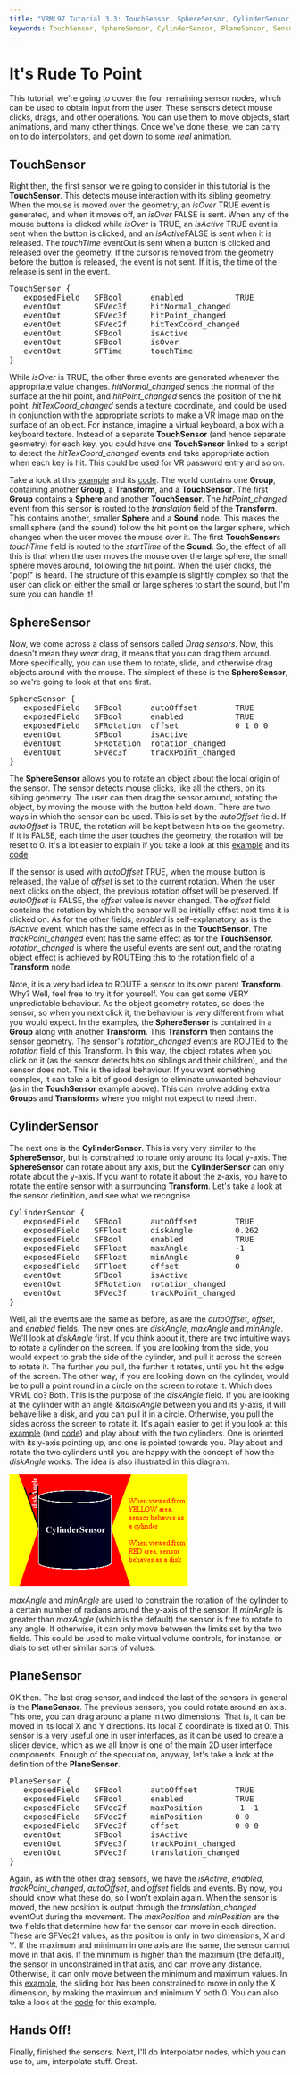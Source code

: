 ```yaml
---
title: "VRML97 Tutorial 3.3: TouchSensor, SphereSensor, CylinderSensor, PlaneSensor"
keywords: TouchSensor, SphereSensor, CylinderSensor, PlaneSensor, Sensors, animation,
---
```


# It's Rude To Point

This tutorial, we're going to cover the four remaining sensor nodes, which can be used to obtain input from
the user. These sensors detect mouse clicks, drags, and other operations. You can use them to move objects,
start animations, and many other things. Once we've done these, we can carry on to do interpolators, and get
down to some <EM>real</EM> animation.

## TouchSensor

Right then, the first sensor we're going to consider in this tutorial is the <STRONG>TouchSensor</STRONG>. This detects mouse interaction
with its sibling geometry. When the mouse is moved over the geometry, an <EM>isOver</EM> TRUE event is generated, and when it moves off,
an <EM>isOver</EM> FALSE is sent. When any of the mouse buttons is clicked while <EM>isOver</EM> is TRUE, an <EM>isActive</EM> TRUE event is 
sent when the button is clicked, and an <EM>isActive</EM>FALSE is sent when it is released. The <EM>touchTime</EM> eventOut is sent when a
button is clicked and released over the geometry. If the cursor is removed from the geometry before the button is released, the event is not sent. If it is, the time 
of the release is sent in the event.
<PRE>
TouchSensor {
   exposedField   SFBool      enabled           TRUE
   eventOut       SFVec3f     hitNormal_changed
   eventOut       SFVec3f     hitPoint_changed
   eventOut       SFVec2f     hitTexCoord_changed
   eventOut       SFBool      isActive
   eventOut       SFBool      isOver
   eventOut       SFTime      touchTime
}
</PRE>
While <EM>isOver</EM> is TRUE, the other three events are generated whenever the appropriate value changes. <EM>hitNormal_changed</EM> sends the normal 
of the surface at the hit point, and <EM>hitPoint_changed</EM> sends the position of the hit point. <EM>hitTexCoord_changed</EM> sends a texture coordinate, and
could be used in conjunction with the appropriate scripts to make a VR image map on the surface of an object. For instance, imagine a virtual keyboard, a box 
with a keyboard texture. Instead of a separate <STRONG>TouchSensor</STRONG> (and hence separate geometry) for each key, you could have one <STRONG>TouchSensor</STRONG> linked to a 
script to detect the <EM>hitTexCoord_changed</EM> events and take appropriate action when each key is hit. This could be used for VR password entry and so on.

Take a look at this <A HREF="../worlds/tut33a.wrl" TARGET=_new>example</A> and its <A HREF="../source/tut33a.html">code</A>. The world contains one <STRONG>Group</STRONG>, containing another <STRONG>Group</STRONG>, a <STRONG>Transform</STRONG>, and a <STRONG>TouchSensor</STRONG>. The
first <STRONG>Group</STRONG> contains a <STRONG>Sphere</STRONG> and another <STRONG>TouchSensor</STRONG>. The <EM>hitPoint_changed</EM> event from this sensor is routed to the <EM>translation</EM> field of the 
<STRONG>Transform</STRONG>. This contains another, smaller <STRONG>Sphere</STRONG> and a <STRONG>Sound</STRONG> node. This makes the small sphere (and the sound) follow the hit point on the larger sphere, which 
changes when the user moves the mouse over it. The first <STRONG>TouchSensor</STRONG>s <EM>touchTime</EM> field is routed to the <EM>startTime</EM> of the <STRONG>Sound</STRONG>. So, the effect of all this is that 
when the user moves the mouse over the large sphere, the small sphere moves around, following the hit point. When the user clicks, the "pop!" is heard. The structure of this example is slightly complex
so that the user can click on either the small or large spheres to start the sound, but I'm sure you can handle it!

## SphereSensor

Now, we come across a class of sensors called <EM>Drag sensors</EM>. Now, this doesn't mean they <EM>wear</EM> drag, it means that you can drag them around. More specifically, you can use them to rotate, slide, and
otherwise drag objects around with the mouse. The simplest of these is the <STRONG>SphereSensor</STRONG>, so we're going to look at that one first.

<PRE>
SphereSensor {
   exposedField   SFBool      autoOffset        TRUE
   exposedField   SFBool      enabled           TRUE
   exposedField   SFRotation  offset            0 1 0 0
   eventOut       SFBool      isActive
   eventOut       SFRotation  rotation_changed
   eventOut       SFVec3f     trackPoint_changed
}
</PRE>

The <STRONG>SphereSensor</STRONG> allows you to rotate an object about the local origin of the sensor. The sensor detects mouse 
clicks, like all the others, on its sibling geometry. The user can then drag the sensor around, rotating the object, 
by moving the mouse with the button held down. There are two ways in which the sensor can be used. This is set by the 
<EM>autoOffset</EM> field. If <EM>autoOffset</EM> is TRUE, the rotation will be kept between hits on the geometry. If it is FALSE, 
each time the user touches the geometry, the rotation will be reset to 0. It's a lot easier to explain if you take a look at 
this <A HREF="../worlds/tut33b.wrl" TARGET=_new>example</A> and its <A HREF="../source/tut33b.html">code</A>.


If the sensor is used with <EM>autoOffset</EM> TRUE, when the mouse button is released, the value of <EM>offset</EM> is set to the 
current rotation. When the user next clicks on the object, the previous rotation offset will be preserved. If <EM>autoOffset</EM> 
is FALSE, the <EM>offset</EM> value is never changed. The <EM>offset</EM> field contains the rotation by which the sensor will be 
initially offset next time it is clicked on. As for the other fields, <EM>enabled</EM> is self-explanatory, as is the <EM>isActive</EM> 
event, which has the same effect as in the <STRONG>TouchSensor</STRONG>. The <EM>trackPoint_changed</EM> event has the same effect as for the 
<STRONG>TouchSensor</STRONG>. <EM>rotation_changed</EM> is where the useful events are sent out, and the rotating object effect is achieved by 
ROUTEing this to the rotation field of a <STRONG>Transform</STRONG> node.


Note, it is a very bad idea to ROUTE a sensor to its own parent <STRONG>Transform</STRONG>. Why? Well, feel free to try it for yourself. 
You can get some VERY unpredictable behaviour. As the object geometry rotates, so does the sensor, so when you next click it, 
the behaviour is very different from what you would expect. In the examples, the <STRONG>SphereSensor</STRONG> is contained in a <STRONG>Group</STRONG> 
along with another <STRONG>Transform</STRONG>. This <STRONG>Transform</STRONG> then contains the sensor geometry. The sensor's <EM>rotation_changed</EM> 
events are ROUTEd to the <EM>rotation</EM> field of this Transform. In this way, the object rotates when you click on it (as the sensor 
detects hits on siblings and their children), and the sensor does not. This is the ideal behaviour. If you want something complex, it 
can take a bit of good design to eliminate unwanted behaviour (as in the <STRONG>TouchSensor</STRONG> example above). This can involve adding 
extra <STRONG>Group</STRONG>s and <STRONG>Transform</STRONG>s where you might not expect to need them.

## CylinderSensor

The next one is the <STRONG>CylinderSensor</STRONG>. This is very very similar to the <STRONG>SphereSensor</STRONG>, but is constrained to rotate only around its local y-axis. The <STRONG>SphereSensor</STRONG> can rotate about any axis, but the <STRONG>CylinderSensor</STRONG> can only rotate about the y-axis. If you want to rotate it about the z-axis, you have to rotate the entire sensor with a surrounding <STRONG>Transform</STRONG>. Let's take a look at the sensor definition, and see what we recognise.

<PRE>
CylinderSensor {
   exposedField   SFBool      autoOffset        TRUE
   exposedField   SFFloat     diskAngle         0.262
   exposedField   SFBool      enabled           TRUE
   exposedField   SFFloat     maxAngle          -1
   exposedField   SFFloat     minAngle          0
   exposedField   SFFloat     offset            0
   eventOut       SFBool      isActive
   eventOut       SFRotation  rotation_changed
   eventOut       SFVec3f     trackPoint_changed
}
</PRE>

Well, all the events are the same as before, as are the <EM>autoOffset</EM>, <EM>offset</EM>, and <EM>enabled</EM> fields. 
The new ones are <EM>diskAngle</EM>, <EM>maxAngle</EM> and <EM>minAngle</EM>. We'll look at <EM>diskAngle</EM> first. If you 
think about it, there are two intuitive ways to rotate a cylinder on the screen. If you are looking from the side, 
you would expect to grab the side of the cylinder, and pull it across the screen to rotate it. The further you pull, the further it rotates, 
until you hit the edge of the screen. The other way, if you are looking down on the cylinder, would be to
pull a point round in a circle on the screen to rotate it. Which does VRML do? Both. This is the purpose of the 
<EM>diskAngle</EM> field. If you are looking at the cylinder with an angle &lt<EM>diskAngle</EM> between you and its
y-axis, it will behave like a disk, and you can pull it in a circle. Otherwise, you pull the sides across the 
screen to rotate it. It's again easier to get if you look at this <A HREF="../worlds/tut33c.wrl" TARGET=_new>example</A> (and <A HREF="../source/tut33c.html">code</A>) and 
play about with the two cylinders. One is oriented with its y-axis pointing up, and one is pointed towards you.
Play about and rotate the two cylinders until you are happy with the concept of how the <EM>diskAngle</EM> works. The idea is also illustrated in
this diagram.

<IMG SRC="../pics/cylindersensor.gif" WIDTH=320 HEIGHT=200 ALT="CylinderSensor">

<EM>maxAngle</EM> and <EM>minAngle</EM> are used to constrain the rotation of the cylinder to a certain number of radians around the y-axis of the sensor. If <EM>minAngle</EM> is greater than <EM>maxAngle</EM> (which is the default)
the sensor is free to rotate to any angle. If otherwise, it can only move between the limits set by the two fields. This could be used to make virtual volume controls, for instance, or dials to set other similar sorts of values.

## PlaneSensor

OK then. The last drag sensor, and indeed the last of the sensors in general is the <STRONG>PlaneSensor</STRONG>. The previous sensors, you could rotate around an axis. This one, you can drag around
a plane in two dimensions. That is, it can be moved in its local X and Y directions. Its local Z coordinate is fixed at 0. This sensor is a very useful one in user interfaces, as it can be used to create
a slider device, which as we all know is one of the main 2D user interface components. Enough of the speculation, anyway, let's take a look at the definition of the <STRONG>PlaneSensor</STRONG>.

<PRE>
PlaneSensor {
   exposedField   SFBool      autoOffset        TRUE
   exposedField   SFBool      enabled           TRUE
   exposedField   SFVec2f     maxPosition       -1 -1
   exposedField   SFVec2f     minPosition       0 0
   exposedField   SFVec3f     offset            0 0 0
   eventOut       SFBool      isActive
   eventOut       SFVec3f     trackPoint_changed
   eventOut       SFVec3f     translation_changed
}
</PRE>

Again, as with the other drag sensors, we have the <EM>isActive</EM>, <EM>enabled</EM>, <EM>trackPoint_changed</EM>, <EM>autoOffset</EM>, and <EM>offset</EM> fields and events. By now, you should know what these do, so I won't explain again.
When the sensor is moved, the new position is output through the <EM>translation_changed</EM> eventOut during the movement. The <EM>maxPosition</EM> and <EM>minPosition</EM> are the two fields that determine how far the sensor can move in each direction.
These are SFVec2f values, as the position is only in two dimensions, X and Y. If the maximum and minimum in one axis are the same, the sensor cannot move in that axis. If the minimum is higher than the maximum (the default), the sensor in unconstrained
in that axis, and can move any distance. Otherwise, it can only move between the minimum and maximum values. In this <A HREF="../worlds/tut33d.wrl" TARGET=_new>example</A>, the sliding box has been constrained to move in only the X dimension, by making the maximum and minimum Y both 0.
You can also take a look at the <A HREF="../source/tut33d.html">code</A> for this example. 

## Hands Off!

Finally, finished the sensors. Next, I'll do Interpolator nodes, which you can use to, um, interpolate stuff. Great.
